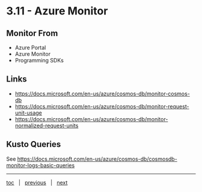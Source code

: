 # 3.11 - Azure Monitor


## Monitor From

- Azure Portal
- Azure Monitor
- Programming SDKs


## Links

- https://docs.microsoft.com/en-us/azure/cosmos-db/monitor-cosmos-db
- https://docs.microsoft.com/en-us/azure/cosmos-db/monitor-request-unit-usage
- https://docs.microsoft.com/en-us/azure/cosmos-db/monitor-normalized-request-units

## Kusto Queries

See https://docs.microsoft.com/en-us/azure/cosmos-db/cosmosdb-monitor-logs-basic-queries


---

[toc](0_table_of_contents.md) &nbsp; |  &nbsp; [previous](3_10_spatial_support.md) &nbsp; | &nbsp; [next](0_table_of_contents.md) &nbsp;
